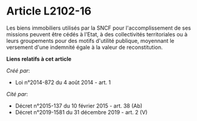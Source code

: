 # Article L2102-16

Les biens immobiliers utilisés par la SNCF pour l'accomplissement de ses missions peuvent être cédés à l'Etat, à des
collectivités territoriales ou à leurs groupements pour des motifs d'utilité publique, moyennant le versement d'une indemnité
égale à la valeur de reconstitution.

**Liens relatifs à cet article**

_Créé par_:

  - Loi n°2014-872 du 4 août 2014 - art. 1

_Cité par_:

  - Décret n°2015-137 du 10 février 2015 - art. 38 (Ab)
  - Décret n°2019-1581 du 31 décembre 2019 - art. 2 (V)
